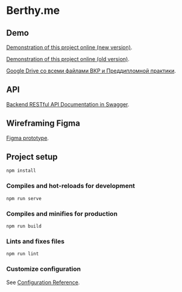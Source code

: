# Berthy.me
## Demo
[Demonstration of this project online (new version)](https://berthy.now.sh/).

[Demonstration of this project online (old version)](https://egehackbot.cf:8080/berth/).

[Google Drive со всеми файлами ВКР и Преддипломной практики](https://drive.google.com/drive/folders/1lEZ5bNS6R5q4UChn4YCMf90mq1mN8ore?usp=sharing).

## API
[Backend RESTful API Documentation in Swagger](https://egehackbot.cf:8080/swagger-ui.html#/).

## Wireframing Figma
[Figma prototype](https://www.figma.com/file/ApoQHZCHfrmkz5hbC83T8J/Prototyping-in-Figma?node-id=6%3A19).

## Project setup
```
npm install
```

### Compiles and hot-reloads for development
```
npm run serve
```

### Compiles and minifies for production
```
npm run build
```

### Lints and fixes files
```
npm run lint
```

### Customize configuration
See [Configuration Reference](https://cli.vuejs.org/config/).
